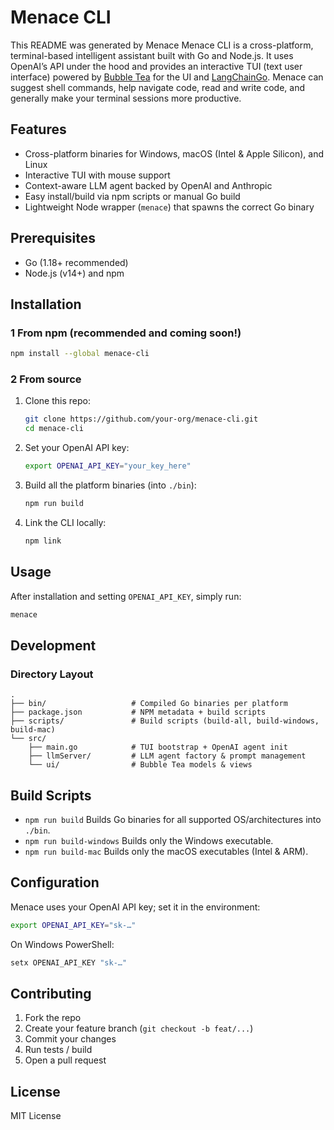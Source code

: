 # Menace CLI

This README was generated by Menace
Menace CLI is a cross-platform, terminal-based intelligent assistant built with Go and Node.js.  It uses OpenAI’s API under the hood and provides an interactive TUI (text user interface) powered by [Bubble Tea](https://github.com/charmbracelet/bubbletea) for the UI and [LangChainGo](https://github.com/tmc/langchaingo). Menace can suggest shell commands, help navigate code, read and write code, and generally make your terminal sessions more productive.

## Features

- Cross-platform binaries for Windows, macOS (Intel & Apple Silicon), and Linux
- Interactive TUI with mouse support
- Context-aware LLM agent backed by OpenAI and Anthropic
- Easy install/build via npm scripts or manual Go build
- Lightweight Node wrapper (`menace`) that spawns the correct Go binary

## Prerequisites

- Go (1.18+ recommended)
- Node.js (v14+) and npm

## Installation

### 1 From npm (recommended and coming soon!)

```bash
npm install --global menace-cli
```

### 2 From source

1. Clone this repo:
   ```bash
   git clone https://github.com/your-org/menace-cli.git
   cd menace-cli
   ```
2. Set your OpenAI API key:
   ```bash
   export OPENAI_API_KEY="your_key_here"
   ```
3. Build all the platform binaries (into `./bin`):
   ```bash
   npm run build
   ```
4. Link the CLI locally:
   ```bash
   npm link
   ```

## Usage

After installation and setting `OPENAI_API_KEY`, simply run:

```bash
menace
```

## Development

### Directory Layout

```
.
├── bin/                   # Compiled Go binaries per platform
├── package.json           # NPM metadata + build scripts
├── scripts/               # Build scripts (build-all, build-windows, build-mac)
└── src/
    ├── main.go            # TUI bootstrap + OpenAI agent init
    ├── llmServer/         # LLM agent factory & prompt management
    └── ui/                # Bubble Tea models & views
```

## Build Scripts

- `npm run build`  Builds Go binaries for all supported OS/architectures into `./bin`.
- `npm run build-windows`  Builds only the Windows executable.
- `npm run build-mac`  Builds only the macOS executables (Intel & ARM).

## Configuration

Menace uses your OpenAI API key; set it in the environment:
```bash
export OPENAI_API_KEY="sk-…"
```

On Windows PowerShell:
```powershell
setx OPENAI_API_KEY "sk-…"
```

## Contributing

1. Fork the repo
2. Create your feature branch (`git checkout -b feat/...`)
3. Commit your changes
4. Run tests / build
5. Open a pull request

## License

MIT License
